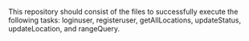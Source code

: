 This repository should consist of the files to successfully execute the following tasks: loginuser, registeruser, getAllLocations, updateStatus, updateLocation, and rangeQuery.
